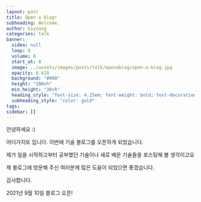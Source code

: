 ```yaml
---
layout: post
title: Open a blog!
subheading: Welcome.
author: kiyoung
categories: talk
banner:
  video: null
  loop: 0
  volume: 0
  start_at: 0
  image: ../assets/images/posts/talk/openablog/open-a-blog.jpg
  opacity: 0.618
  background: "#000"
  height: "100vh"
  min_height: "38vh"
  heading_style: "font-size: 4.25em; font-weight: bold; text-decoration: underline"
  subheading_style: "color: gold"
tags: 
sidebar: []
---
```


안녕하세요 :)



어디가지또 입니다. 이번에 기술 블로그를 오픈하게 되었습니다.



제가 일을 시작하고부터 공부했던 기술이나 새로 배운 기술들을 포스팅해 볼 생각이고요



제 블로그에 방문해 주신 여러분께 많은 도움이 되었으면 좋겠습니다.



감사합니다.


























2021년 9월 10일 블로그 오픈!